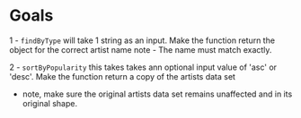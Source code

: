 # Goals

1 - `findByType` will take 1 string as an input.
Make the function return the object for the correct artist name
note - The name must match exactly.

2 - `sortByPopularity` this takes takes ann optional input value of 'asc' or 'desc'.
Make the function return a copy of the artists data set

-   note, make sure the original artists data set remains unaffected and in its original shape.
